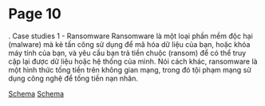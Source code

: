 # Page 10

 .
Case studies 1  - Ransomware
Ransomware là một loại phần mềm độc hại (malware) mà kẻ tấn công sử dụng để mã hóa dữ liệu của bạn, hoặc khóa máy tính của bạn, và yêu cầu bạn trả tiền chuộc (ransom) để có thể truy cập lại được dữ liệu hoặc hệ thống của mình. Nói cách khác, ransomware là một hình thức tống tiền trên không gian mạng, trong đó tội phạm mạng sử dụng công nghệ để tống tiền nạn nhân.

[Schema](page_10_img_0.png)
[Schema](page_10_img_1.png)

